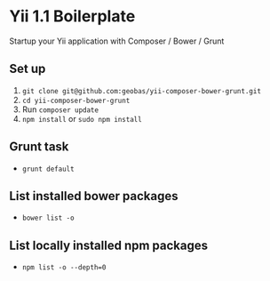 # Yii 1.1 Boilerplate

Startup your Yii application with Composer / Bower / Grunt

## Set up
1. `git clone git@github.com:geobas/yii-composer-bower-grunt.git`
2. `cd yii-composer-bower-grunt`
3. Run `composer update`
4. `npm install` or `sudo npm install`

## Grunt task
* `grunt default`

## List installed bower packages
* `bower list -o`

## List locally installed npm packages
* `npm list -o --depth=0`
